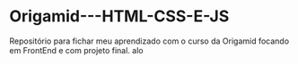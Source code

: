 # Origamid---HTML-CSS-E-JS
Repositório para fichar meu aprendizado com o curso da Origamid focando em FrontEnd e com projeto final. alo
